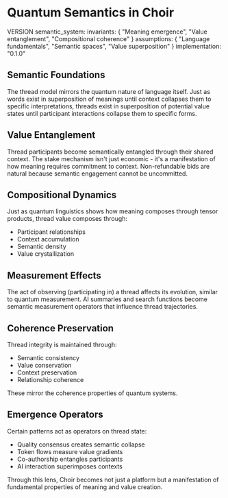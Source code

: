 # Quantum Semantics in Choir

VERSION semantic_system:
  invariants: {
    "Meaning emergence",
    "Value entanglement",
    "Compositional coherence"
  }
  assumptions: {
    "Language fundamentals",
    "Semantic spaces",
    "Value superposition"
  }
  implementation: "0.1.0"

## Semantic Foundations

The thread model mirrors the quantum nature of language itself. Just as words exist in superposition of meanings until context collapses them to specific interpretations, threads exist in superposition of potential value states until participant interactions collapse them to specific forms.

## Value Entanglement

Thread participants become semantically entangled through their shared context. The stake mechanism isn't just economic - it's a manifestation of how meaning requires commitment to context. Non-refundable bids are natural because semantic engagement cannot be uncommitted.

## Compositional Dynamics

Just as quantum linguistics shows how meaning composes through tensor products, thread value composes through:
- Participant relationships
- Context accumulation
- Semantic density
- Value crystallization

## Measurement Effects

The act of observing (participating in) a thread affects its evolution, similar to quantum measurement. AI summaries and search functions become semantic measurement operators that influence thread trajectories.

## Coherence Preservation

Thread integrity is maintained through:
- Semantic consistency
- Value conservation
- Context preservation
- Relationship coherence

These mirror the coherence properties of quantum systems.

## Emergence Operators

Certain patterns act as operators on thread state:
- Quality consensus creates semantic collapse
- Token flows measure value gradients
- Co-authorship entangles participants
- AI interaction superimposes contexts

Through this lens, Choir becomes not just a platform but a manifestation of fundamental properties of meaning and value creation.
